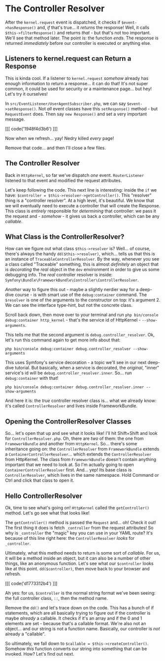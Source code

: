 # The Controller Resolver

After the `kernel.request` event is dispatched, it checks if `$event->hasResponse()`
and, *if* that's true... it *returns* the response! Well, it calls
`$this->filterResponse()` and returns *that* - but that's not too important. We'll
see that method later. The point is: the function *ends*. The response is
returned *immediately* before our controller is executed or anything else.

## Listeners to kernel.request can Return a Response

This is kinda cool. If a listener to `kernel.request` *somehow* already has
enough information to return a response... it can do that! It's not super common,
it could be used for security or a maintenance page... but hey! Let's try it ourselves!

In `src/EventListener/UserAgentSubscriber.php`, we can say `$event->setResponse()`.
Not *all* event classes have this `setResponse()` method - but `RequestEvent`
does. Then say `new Response()` and set a very important message.

[[[ code('1948f4d3b6') ]]]

Now when we refresh... yay! Nedry killed *every* page!

Remove that code... and then I'll close a few files.

## The Controller Resolver

Back in `HttpKernel`, so far we've dispatch *one* event. `RouterListener`
listened to that event and modified the request attributes.

Let's keep following the code. This next line is interesting: inside the `if`
we have: `$controller = $this->resolver->getController()`. This "resolver" thing
is a "controller resolver". At a high level, it's beautiful. We know that we
will eventually need to execute a controller that will create the Response.
This class is *entirely* responsible for *determining* that controller: we pass
it the request and - *somehow* - it gives us back a controller, which can be
any *callable*.

## What Class is the ControllerResolver?

How can we figure out what class `$this->resolver` is? Well... of course, there's
always the handy `dd($this->resolver)`, which... tells us that this is an instance
of `TraceableControllerResolver`. By the way, whenever you see a class called
"Traceable" something, this is almost *definitely* an object that is *decorating*
the *real* object in the `dev` environment in order to give us some debugging info.
The *real* controller resolver is inside:
`Symfony\Bundle\FrameworkBundle\Controller\ControllerResolver`.

*Another* way to figure this out - maybe a slightly nerdier way for a deep-dive
course - is with smart use of the `debug:container` command. The `$resolver` is
one of the arguments to the constructor on top: it's argument 2. We can see the
interface type-hint, but not the concrete class.

Scroll back down, then move over to your terminal and run
`php bin/console debug:container http_kernel` - that's the service id of
HttpKernel - `--show-arguments`.

This tells me that the second argument is `debug.controller_resolver`. Ok, let's
run this command again to get more info about that:

```terminal-silent
php bin/console debug:container debug.controller_resolver --show-arguments
```

This uses Symfony's service decoration - a topic we'll see in our next deep-dive
tutorial. But basically, when a service is decorated, the *original*, "inner"
service's id will be `debug.controller_resolver.inner`. So... run
`debug:container` with that!

```terminal-silent
php bin/console debug:container debug.controller_resolver.inner --show-arguments
```

And here it is: the *true* controller resolver class is... what we already know:
it's called `ControllerResolver` and lives inside FrameworkBundle.

## Opening the ControllerResolver Classes

So... let's open that up and see what it looks like! I'll hit Shift+Shift and
look for `ControllerResolver.php`. Oh, there are *two* of them: the one from
`FrameworkBundle` and another from `HttpKernel`. So... there's some inheritance
going on: the `ControllerResolver` from `FrameworkBundle` extends a
`ContainerControllerResolver`... which extends the `ControllerResolver` from
HttpKernel. The class from `FrameworkBundle` doesn't contain anything important
that we need to look at. So I'm actually going to open `ContainerControllerResolver`
first. And... yep! Its base class is `ControllerResolver`, which lives in the
same namespace. Hold Command or Ctrl and click that class to open it.

## Hello ControllerResolver

Ok, time to see what's going on! `HttpKernel` called the `getController()` method.
Let's go see what that looks like!

The `getController()` method is passed the `Request` and... oh! Check it out!
The first thing it does is fetch `_controller` from the request attributes!
So why is `_controller` the "magic" key you can use in your YAML route? It's
because of this line right here: the `ControllerResolver` *looks* for `_controller`.

Ultimately, what this method needs to return is some sort of *callable*. For us,
it will be a method inside an object, but it can also be a number of other things,
like an anonymous function. Let's see what our `$controller` looks like at this
point. `dd($controller)`, then move back to your browser and refresh.

[[[ code('d1773312b4') ]]]

Ah yes: for us, `$controller` is the normal string format we've been seeing: the
full controller class, `::`, then the method name.

Remove the `dd()` and let's trace down on the code. This has a bunch of if
statements, which are all basically trying to figure out if the controller is
maybe *already* a callable. It checks if it's an array and if the 0 and 1 elements
are set - because that's a callable format. We're also not an object... and our
string is not a function name. Basically, our controller is *not* already a
"callable".

So ultimately, we fall down to `$callable = $this->createController()`. Somehow
*this* function converts our string into something that can be invoked. How?
Let's find out next.
